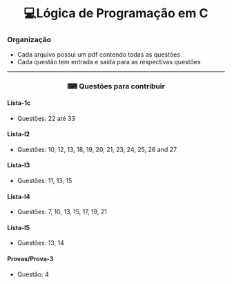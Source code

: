 <h1 align="center">💻Lógica de Programação em C</h1>

<h3>Organização</h3>

- Cada arquivo possui um pdf contendo todas as questões
- Cada questão tem entrada e saída para as respectivas questões

---

<h3 align="center"> ⌨ Questões para contribuir</h3>

<h4>Lista-1c</h4>

- Questões: 22 até 33

<h4>Lista-l2</h4>

- Questões: 10, 12, 13, 18, 19, 20, 21, 23, 24, 25, 26 and 27

<h4>Lista-l3</h4>

- Questões: 11, 13, 15

<h4>Lista-l4</h4>

- Questões: 7, 10, 13, 15, 17, 19, 21

<h4>Lista-l5</h4>

- Questões: 13, 14

<h4>Provas/Prova-3</h4>

- Questão: 4
